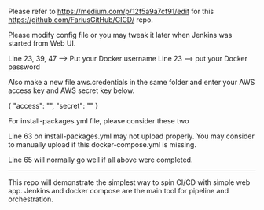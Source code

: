 Please refer to https://medium.com/p/12f5a9a7cf91/edit 
for this https://github.com/FariusGitHub/CICD/ repo.

Please modify config file or you may tweak it later when 
Jenkins was started from Web UI.

Line 23, 39, 47 --> Put your Docker username 
Line 23 --> put your Docker password

Also make a new file aws.credentials in the same folder 
and enter your AWS access key and AWS secret key below.

{ "access": "", "secret": "" }

For install-packages.yml file, please consider these two

Line 63 on install-packages.yml may not upload properly. 
You may consider to manually upload if this docker-compose.yml is missing.

Line 65 will normally go well if all above were completed.

***

This repo will demonstrate the simplest way to spin CI/CD with simple web app. 
Jenkins and docker compose are the main tool for pipeline and orchestration.
